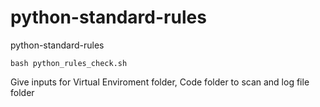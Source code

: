 # python-standard-rules
python-standard-rules
```
bash python_rules_check.sh
```

Give inputs for Virtual Enviroment folder, Code folder to scan and log file folder
